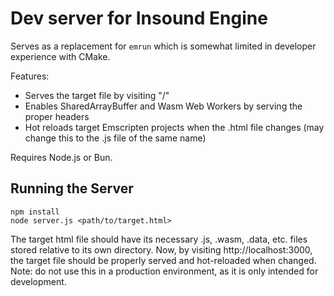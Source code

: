 # Dev server for Insound Engine

Serves as a replacement for `emrun` which is somewhat limited in developer experience with CMake.

Features:
- Serves the target file by visiting "/"
- Enables SharedArrayBuffer and Wasm Web Workers by serving the proper headers
- Hot reloads target Emscripten projects when the .html file changes (may change this to the .js file of the same name)

Requires Node.js or Bun.

## Running the Server

```shell
npm install
node server.js <path/to/target.html>
```

The target html file should have its necessary .js, .wasm, .data, etc. files stored relative to its own directory.
Now, by visiting http://localhost:3000, the target file should be properly served and hot-reloaded when changed.
Note: do not use this in a production environment, as it is only intended for development.
